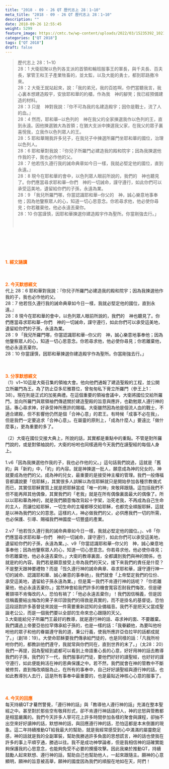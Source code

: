 ```yaml
---
title: "2018 - 09 - 26 QT 歷代志上 28：1~10"
meta_title: "2018 - 09 - 26 QT 歷代志上 28：1~10"
description: ""
date: 2018-09-26 12:55:45
weight: 5299
feature_image: https://cmtc.tw/wp-content/uploads/2022/03/15235392_10211799862337740_180693556567566654_o-1.webp
categories: ["QT 2018"]
tags: ["QT 2018"]
draft: false
---
```


<blockquote>歷代志上 28：1~10<br />
28：1 大衛招聚以色列各支派的首領和輪班服事王的軍長，與千夫長、百夫長，掌管王和王子產業牲畜的，並太監，以及大能的勇士，都到耶路撒冷來。<br />
28：2 大衛王就站起來，說：「我的弟兄，我的百姓啊，你們當聽我言，我心裏本想建造殿宇，安放耶和華的約櫃，作為我　神的腳凳；我已經預備建造的材料。<br />
28：3 只是　神對我說：『你不可為我的名建造殿宇；因你是戰士，流了人的血。』<br />
28：4 然而，耶和華─以色列的　神在我父的全家揀選我作以色列的王，直到永遠。因他揀選猶大為首領；在猶大支派中揀選我父家，在我父的眾子裏喜悅我，立我作以色列眾人的王。<br />
28：5 耶和華賜我許多兒子，在我兒子中揀選所羅門坐耶和華的國位，治理以色列人。<br />
28：6 耶和華對我說：『你兒子所羅門必建造我的殿和院宇；因為我揀選他作我的子，我也必作他的父。<br />
28：7 他若恆久遵行我的誡命典章如今日一樣，我就必堅定他的國位，直到永遠。』<br />
28：8 現今在耶和華的會中，以色列眾人眼前所說的，我們的　神也聽見了。你們應當尋求耶和華─你們　神的一切誡命，謹守遵行，如此你們可以承受這美地，遺留給你們的子孫，永遠為業。<br />
28：9 「我兒所羅門哪，你當認識耶和華─你父的　神，誠心樂意地事奉他；因為他鑒察眾人的心，知道一切心思意念。你若尋求他，他必使你尋見；你若離棄他，他必永遠丟棄你。<br />
28：10 你當謹慎，因耶和華揀選你建造殿宇作為聖所。你當剛強去行。」<br />
<br />
&nbsp;</blockquote><br />
&nbsp;<br />
<br />
&nbsp;<br />
<br />
<span style="color: #ff6600;"><strong>1. </strong><strong>經文誦讀</strong></span><br />
<br />
<span style="color: #ff6600;"><strong> </strong></span><br />
<br />
<span style="color: #ff6600;"><strong>2. 今天默想</strong><strong>經文<br />
</strong></span>代上 28：6 耶和華對我說：『你兒子所羅門必建造我的殿和院宇；因為我揀選他作我的子，我也必作他的父。<br />
28：7 他若恆久遵行我的誡命典章如今日一樣，我就必堅定他的國位，直到永遠。』<br />
28：8 現今在耶和華的會中，以色列眾人眼前所說的，我們的　神也聽見了。你們應當尋求耶和華─你們　神的一切誡命，謹守遵行，如此你們可以承受這美地，遺留給你們的子孫，永遠為業。<br />
28：9 「我兒所羅門哪，你當認識耶和華─你父的　神，誠心樂意地事奉他；因為他鑒察眾人的心，知道一切心思意念。你若尋求他，他必使你尋見；你若離棄他，他必永遠丟棄你。<br />
28：10 你當謹慎，因耶和華揀選你建造殿宇作為聖所。你當剛強去行。」<br />
<br />
&nbsp;<br />
<br />
<span style="color: #ff6600;"><strong>3. 分享默想經文<br />
</strong></span>（1）v1~10這是大衛召集的領袖大會。他向他們通報了建造聖殿的工程，並公開立所羅門為王。為了防止亞多尼雅篡位，曾匆匆私下膏立所羅門（參王上1：38）。現在則是正式的加冕典禮。在這個重要的領袖會議中，大衛將國位交給所羅門，並向所羅門與眾領袖們傳遞關於建造聖殿的旨意與應許，也勸勉眾人遵行神的話，專心尋求神，好承受神所應許的賜福。大衛雖然因為他是個流人血的戰士，不適合建殿，但不影響他仍然是個「合神心意」的君王。有時候「成事不必在我」，但是我們一定要追求「合神心意」。在屬靈的原則上，「成為什麼人」要遠比「做什麼事」，更為重要的多了。<br />
<br />
（2）大衛在國位交接大典上，所說的話，其實都是重點中的重點。不管是對所羅門說的，或是對領袖說的，大衛的吩咐也同樣適用今天我們在讀聖經的每個人身上。<br />
<br />
1.v6「因為我揀選他作我的子，我也必作他的父。」這句話我們說過，這就是「舊約」與「新約」中，「約」的內容。就是神揀選一批人，願意成為神的兒女的，神就要成為他們的父。成為神的兒女，最重要的是接受神主權的管理。我們一般傳福音都講說要「信耶穌」，其實很多人誤解以為信耶穌就只是開始參加各種宗教儀式而已，其實信耶穌實質上就是把耶穌當成「唯一的神」來敬拜跟隨。這包括我們不但不能再拜其他偶像，其實我們的「老我」就是在所有偶像裏面最大的偶像了。所以以耶和華為神的，就是我們願意悔改背起十字架，治死老我，不再成為自己生命的主人，而讓位給耶穌，一切生命的主權都移交給耶穌，也都完全順服耶穌，這就是以神為我們的父的意思。這樣的人，神必做我們的父，必供應我們一切的所需，也必保護、引導、賜福我們神國度一切豐盛的產業。<br />
<br />
2.v7「他若恆久遵行我的誡命典章如今日一樣，我就必堅定他的國位。」、v8「你們應當尋求耶和華─你們　神的一切誡命，謹守遵行，如此你們可以承受這美地，遺留給你們的子孫，永遠為業。」、v9「你當認識耶和華─你父的　神，誠心樂意地事奉他；因為他鑒察眾人的心，知道一切心思意念。你若尋求他，他必使你尋見；你若離棄他，他必永遠丟棄你。」大衛的教導裏面，全都講到我們與神的關係，也就是約的內容。我們若是願意接受上帝為我們的天父，接下來我們的責任是什麼？不是整天跟神要禮物？而是「恆久遵行神的誡命典章、尋求耶和華，謹守遵行神一切的誡命、認識耶和華、誠心樂意的事奉祂」，我們就會「上帝堅定我們的位份、承受這美地，遺留給子孫永遠為業。」但是萬一我們不肯遵行神的話呢？「你若離棄他，他必永遠丟棄你。」當然神會給我們許多的機會寬容忍耐我們悔改，但是硬著頸項不肯悔改的人，恐怕有禍了：「他必永遠丟棄你」！我們因信稱義，但是因信稱義要結出悔改的果子來印證我們的得救是真實的，而不是掛名的基督徒。恐怕這段話對許多基督徒來說是一件需要重新認知的全備福音。我們不是把天父當成聖誕老公公，而是一個我們要以全部的生命來忠心跟隨的天父。<br />
3.大衛能給兒子所羅門王最好的教導，就是遵行神的話、尋求神的面、不要離棄。我們講過上帝要亞伯拉罕傳承給子孫的，也是一樣的話：「我眷顧他，為要叫他吩咐他的眾子和他的眷屬遵守我的道，秉公行義，使我所應許亞伯拉罕的話都成就了。」（創18：19）。大使命耶穌要我們傳承給門徒的，也是同樣的話：「凡我所吩咐你們的，都教訓他們遵守，我就常與你們同在，直到世界的末了。」（太28：20）我們一再提，因為聖經到處都可以看到上帝語重心長的心意，好好用神的話去教導我們的子孫，我們的下一代，我們服事的門徒，要他們好好的讀聖經，也好好的謹守遵行，如此便能夠活在神的恩典保護之中。若不然，我們就會在神的管教中不斷被修剪，直到悔改順服為止。在所有的事奉中，自己好好讀聖經與遵行神的話，也如此教導別人去行，這是所有事奉中最重要的，也是最貼近神核心心意的服事了。<br />
<br />
&nbsp;<br />
<br />
<span style="color: #ff6600;"><strong>4. 今天的回應<br />
</strong></span>每天持續QT才驀然警覺，「遵行神的話」與「教導他人遵行神的話」充滿在整本聖經之中。甚至對於那些空有敬拜形式，卻不肯遵行神話語的人，神的忿怒與管教都是相當嚴厲的。我們今天許多人寧可花上許多時間參加各樣的聚會與課程，卻抽不出空來好好讀神的話，默想神的話，與回應遵行神的話，恐怕這都是本末倒置的現象。這二年持續推動QT給我最大的幫助，就是我經常感受到心中滿滿的屬靈飽足感，神的話就是我的全副軍裝，幫助我勝過許多負面的思想謊言，神的話也使我在許多的事上平順亨通，勝過以往。我不是成功神學論者，但是我相信神的話確實能夠保護我的心思意念，也能夠免受不必要的攪擾攻擊。因此我樂於推動QT，持續鼓勵人起來默想、遵行神的話，幫助自己也幫助他人，一起來跟隨主。願神的心意顯明，願神的旨意被高舉，願神的國度因為我們的順服在地如在天，阿們！<br />
<br />
&nbsp;<br />
<br />
&nbsp;
        